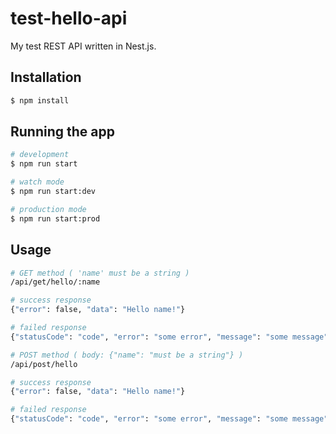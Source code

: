 # test-hello-api

My test REST API written in Nest.js.

## Installation

```bash
$ npm install
```

## Running the app

```bash
# development
$ npm run start

# watch mode
$ npm run start:dev

# production mode
$ npm run start:prod
```

## Usage

```bash
# GET method ( 'name' must be a string )
/api/get/hello/:name

# success response
{"error": false, "data": "Hello name!"}

# failed response
{"statusCode": "code", "error": "some error", "message": "some message"}
```

```bash
# POST method ( body: {"name": "must be a string"} )
/api/post/hello

# success response
{"error": false, "data": "Hello name!"}

# failed response
{"statusCode": "code", "error": "some error", "message": "some message"}
```

